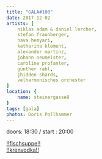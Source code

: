 ```yaml
---
title: "GALA#100"
date: 2017-12-02
artists: [
    niklas adam & daniel lercher,
    stefan fraunberger,
    nava hemyari,
    katharina klement,
    alexander martinz,
    johann neumeister,
    caroline profanter,
    günther rabl,
    jhidden shards,
    velharmonisches orchester
]
location: {
    name: steinergasse8
} 
tags: [gala]
photos: Doris Pollhammer
---
```

doors: 18:30 / start : 20:00

[!!fischsuppe!!](https://www.google.com/search?q=fischsuppe&rlz=1C5CHFA_enAT774AT774&source=lnms&tbm=isch&sa=X&ved=0ahUKEwjaup3hho3lAhWByqQKHRGMBCAQ_AUIEigB&biw=1200&bih=677)  
[!!krenvodka!!](https://www.chefkoch.de/rezepte/2416311381492555/Krenwodka.html)

